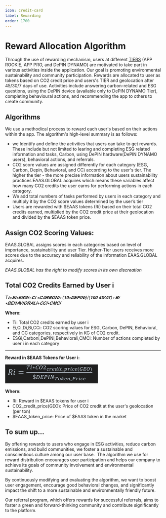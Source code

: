 ```yaml
---
icon: credit-card
label: Rewarding
order: 1700
---
```


# Reward Allocation Algorithm

Through the use of rewarding mechanism, users at different [TIERS](https://docs.eaas.global/eaasapp/tiers/) (APP ROOKIE, APP PRO, and DePIN DYNAMO) are motivated to take part in various activities inside the application. Our goal is promoting environmental sustainability and community participation. Rewards are allocated to user as tokens based on CO2 credit price and users's TIER and geolocation after 45/30/7 days of use. Activities include answering carbon-related and ESG questions, using the DePIN device (available only to DePIN DYNAMO Tier), completing behavioural actions, and recommending the app to others to create community. 

## Algorithms 

We use a methodical process to reward each user's based on their actions within the app. The algorithm's high-level summary is as follows:
- we Identify and define the activities that users can take to get rewards. These include but not limited to learing and completing ESG related information and tasks, Carbon, using DePIN hardware(DePIN DYNAMO users), behavioral actions, and referrals. 
- CO2 score values are assigned differently for each category (ESG, Carbon, Depin, Behavioral, and CC) according to the user's tier. The higher the tier - the more precise information about users sustainability practices EAAS.GLOBAL acquires which means these variables affect how many CO2 credits the user earns for performing actions in each category.
- We add total numbers of tasks performed by users in each category and multiply it by the CO2 score values determined by the user’s tier 
- Users are rewarded with $EAAS tokens (Ri) based on their total CO2 credits earned, multiplied by the CO2 credit price at their geolocation and divided by the $EAAS token price.
<!--
## Define User Tiers and Tasks:
- APP ROOKIE, APP DePIN DYNAMO, and DePIN DYNAMO users are able to do 30 questions for ESG and Carbon categories
- The DePIN hardware is only accessible to DePIN DYNAMO users in order to measure monthly Kwatt use. 
- APP ROOKIE users have a monthly referral limit of 5 people. 
- APP DePIN DYNAMO users have a monthly referral limit of 25 people. 
- DePIN DYNAMO users have a monthly referral limit of up to 100 people. 
- Behavioral tasks are available to all tiers. 
-->

## 	Assign CO2 Scoring Values:
<!--
Assign CO2 scoring values to each action category based on user tiers:

| category    | APP ROOKIE            | APP DePIN DYNAMO                | DePIN DYNAMO                |
|-------------|----------------|--------------------|--------------------|
| ESG         | 5 KG           | 10 KG              | 10 KG              |
| Carbon      | 7 KG           | 14 KG              | 14 KG              |
| DePIN       | 0              | 0                  | 10 KG per 100 Kwat|
| Behavioral  | 7 KG           | 14 KG              | 14 KG              |
| CC          | 5 KG           | 5 KG + 5% of refs  | 5 KG + 5% of refs  |

-->
EAAS.GLOBAL assigns scores in each categories based on level of importance, sustainability and user Tier. Higher-Tier users receives more scores due to the accuracy and reliability of the information EAAS.GLOBAL acquires. 

*EAAS.GLOBAL has the right to modify scores in its own discreation*



## Total CO2 Credits Earned by User i

*T𝒊=𝑬𝒊∗𝑬𝑺𝑮𝒊+𝑪𝒊 ∗𝑪𝑨𝑹𝑩𝑶𝑵𝒊+(𝟏𝟎∗𝑫𝑬𝑷𝑰𝑵𝒊)/(𝟏𝟎𝟎 𝒌𝑾𝑨𝑻)+𝑩𝒊 ∗𝑩𝑬𝑯𝑨𝑽𝑰𝑶𝑹𝑨𝑳𝒊+𝑪𝑪𝒊∗𝑪𝑴𝑪𝒊*


**Where:**
- Ti​: Total CO2 credits earned by user i
- Ei​,Ci​,Di​,Bi​,CCi​: CO2 scoring values for ESG, Carbon, DePIN, Behavioral, and CC categories, respectively in KG of CO2 credit.
- ESGi​,Carboni​,DePINi​,Behaviorali​,CMCi​: Number of actions completed by user i in each category
---

**Reward in $EAAS Tokens for User i:**

<img src="/src/headers/algorithm_math.jpg" width="300">

**Where:**
- Ri: Reward in $EAAS tokens for user i
- CO2_credit_price(GEO): Price of CO2 credit at the user's geolocation (per ton)
- $EAAS_token_price: Price of $EAAS token in the market


## To sum up... 

By offering rewards to users who engage in ESG activities, reduce carbon emissions, and build communities, we foster a sustainable and conscientious culture among our user base. ⁤ The algorithm we use for reward distribution encourages user participation and helps our company to achieve its goals of community involvement and environmental sustainability. 

By continuously modifying and evaluating the algorithm, we want to boost user engagement, encourage good behavioral changes, and significantly impact the shift to a more sustainable and environmentally friendly future. 

Our referral program, which offers rewards for successful referrals, aims to foster a green and forward-thinking community and contribute significantly to the platform.